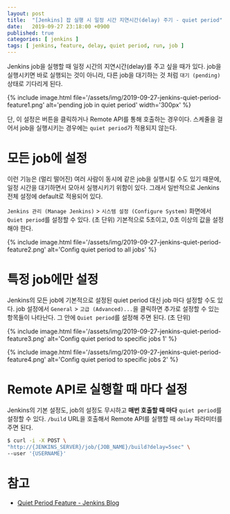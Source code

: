```yaml
---
layout: post
title:  "[Jenkins] 잡 실행 시 일정 시간 지연시간(delay) 주기 - quiet period"
date:   2019-09-27 23:18:00 +0900
published: true
categories: [ jenkins ]
tags: [ jenkins, feature, delay, quiet period, run, job ]
---
```


Jenkins job을 실행할 때 일정 시간의 지연시간(delay)를 주고 싶을 때가 있다. job을 실행시키면 바로 실행되는 것이 아니라, 다른 job을 대기하는 것 처럼 `대기 (pending)` 상태로 기다리게 된다.

{% include image.html file='/assets/img/2019-09-27-jenkins-quiet-period-feature1.png' alt='pending job in quiet period' width='300px' %}

단, 이 설정은 버튼을 클릭하거나 Remote API를 통해 호출하는 경우이다. 스케줄을 걸어서 job을 실행시키는 경우에는 `quiet period`가 적용되지 않는다.


# 모든 job에 설정

이런 기능은 (멀리 떨어진) 여러 사람이 동시에 같은 job을 실행시킬 수도 있기 때문에, 일정 시간을 대기하면서 모아서 실행시키기 위함이 있다. 그래서 일반적으로 Jenkins 전체 설정에 default로 적용되어 있다.

`Jenkins 관리 (Manage Jenkins)` > `시스템 설정 (Configure System)` 화면에서 `Quiet period`를 설정할 수 있다. (초 단위) 기본적으로 5초이고, 0초 이상의 값을 설정해야 한다.

{% include image.html file='/assets/img/2019-09-27-jenkins-quiet-period-feature2.png' alt='Config quiet period to all jobs' %}


# 특정 job에만 설정

Jenkins의 모든 job에 기본적으로 설정된 quiet period 대신 job 마다 설정할 수도 있다. job 설정에서 `General` > `고급 (Advanced)...`을 클릭하면 추가로 설정할 수 있는 항목들이 나타난다. 그 안에 `Quiet period`를 설정해 주면 된다. (초 단위)

{% include image.html file='/assets/img/2019-09-27-jenkins-quiet-period-feature3.png' alt='Config quiet period to specific jobs 1' %}

{% include image.html file='/assets/img/2019-09-27-jenkins-quiet-period-feature4.png' alt='Config quiet period to specific jobs 2' %}


# Remote API로 실행할 때 마다 설정

Jenkins의 기본 설정도, job의 설정도 무시하고 **매번 호출할 때 마다** `quiet period`를 설정할 수 있다. `/build` URL을 호출해서 Remote API를 실행할 때 `delay` 파라미터를 주면 된다.

```bash
$ curl -i -X POST \
"http://{JENKINS_SERVER}/job/{JOB_NAME}/build?delay=5sec" \
--user '{USERNAME}'
```


# 참고

- [Quiet Period Feature - Jenkins Blog](https://jenkins.io/blog/2010/08/11/quiet-period-feature/)
